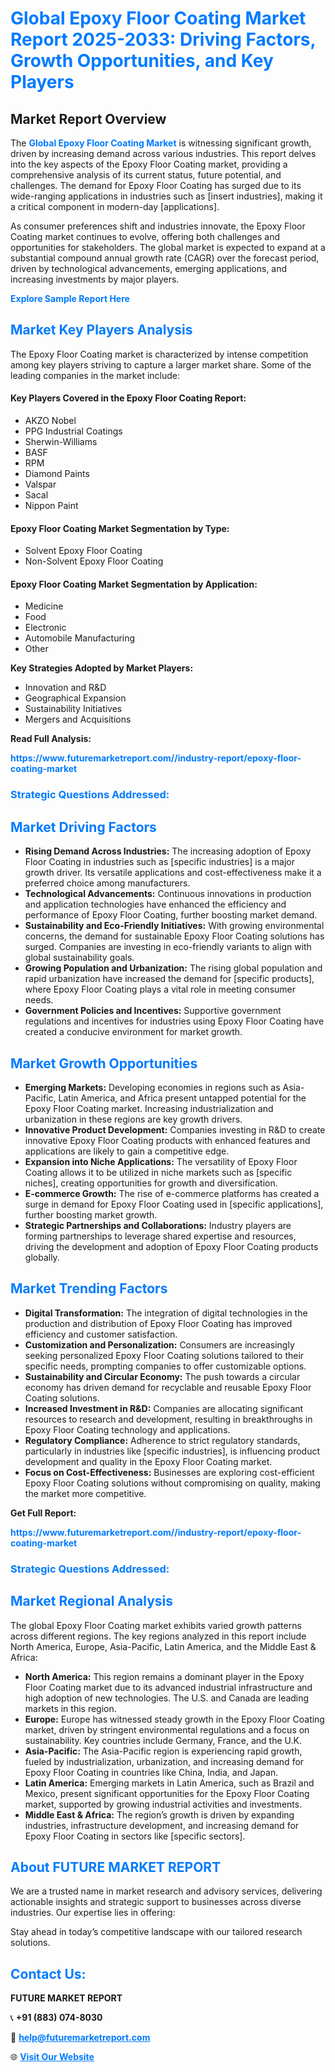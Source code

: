 <h1 style="color: #007BFF;">Global Epoxy Floor Coating Market Report 2025-2033: Driving Factors, Growth Opportunities, and Key Players</h1>

<section id="overview">
<h2>Market Report Overview</h2>
<p>The <a href="https://www.futuremarketreport.com//industry-report/epoxy-floor-coating-market" style="color: #007BFF; text-decoration: none;"><strong>Global Epoxy Floor Coating Market</strong></a> is witnessing significant growth, driven by increasing demand across various industries. This report delves into the key aspects of the Epoxy Floor Coating market, providing a comprehensive analysis of its current status, future potential, and challenges. The demand for Epoxy Floor Coating has surged due to its wide-ranging applications in industries such as [insert industries], making it a critical component in modern-day [applications].</p>
<p>As consumer preferences shift and industries innovate, the Epoxy Floor Coating market continues to evolve, offering both challenges and opportunities for stakeholders. The global market is expected to expand at a substantial compound annual growth rate (CAGR) over the forecast period, driven by technological advancements, emerging applications, and increasing investments by major players.</p>
</section>

<section id="overview">
<p><a href="https://www.futuremarketreport.com//request-sample/reportId=50509" style="color: #007BFF; text-decoration: none;"><strong>Explore Sample Report Here</strong></a></p>
</section>

<section id="key-players">
<h2 style="color: #007BFF;">Market Key Players Analysis</h2>
<p>The Epoxy Floor Coating market is characterized by intense competition among key players striving to capture a larger market share. Some of the leading companies in the market include:</p>
<h4>Key Players Covered in the Epoxy Floor Coating Report:</h4>
<ul><li>AKZO Nobel</li><li>PPG Industrial Coatings</li><li>Sherwin-Williams</li><li>BASF</li><li>RPM</li><li>Diamond Paints</li><li>Valspar</li><li>Sacal</li><li>Nippon Paint</li></ul>
<h4>Epoxy Floor Coating Market Segmentation by Type:</h4>
<ul><li>Solvent Epoxy Floor Coating</li><li>Non-Solvent Epoxy Floor Coating</li></ul>

<h4>Epoxy Floor Coating Market Segmentation by Application:</h4>
<ul><li>Medicine</li><li>Food</li><li>Electronic</li><li>Automobile Manufacturing</li><li>Other</li></ul>
<p><strong>Key Strategies Adopted by Market Players:</strong></p>
<ul>
<li>Innovation and R&D</li>
<li>Geographical Expansion</li>
<li>Sustainability Initiatives</li>
<li>Mergers and Acquisitions</li>
</ul>
</section>

<section>
<p><strong>Read Full Analysis: </strong></p><a href="https://www.futuremarketreport.com//industry-report/epoxy-floor-coating-market" style="color: #007BFF; text-decoration: none;"><strong>https://www.futuremarketreport.com//industry-report/epoxy-floor-coating-market</strong></a>
<h3 style="color: #007BFF;">Strategic Questions Addressed:</h3>
</section>

<section id="driving-factors">
<h2 style="color: #007BFF;">Market Driving Factors</h2>
<ul>
<li><strong>Rising Demand Across Industries:</strong> The increasing adoption of Epoxy Floor Coating in industries such as [specific industries] is a major growth driver. Its versatile applications and cost-effectiveness make it a preferred choice among manufacturers.</li>
<li><strong>Technological Advancements:</strong> Continuous innovations in production and application technologies have enhanced the efficiency and performance of Epoxy Floor Coating, further boosting market demand.</li>
<li><strong>Sustainability and Eco-Friendly Initiatives:</strong> With growing environmental concerns, the demand for sustainable Epoxy Floor Coating solutions has surged. Companies are investing in eco-friendly variants to align with global sustainability goals.</li>
<li><strong>Growing Population and Urbanization:</strong> The rising global population and rapid urbanization have increased the demand for [specific products], where Epoxy Floor Coating plays a vital role in meeting consumer needs.</li>
<li><strong>Government Policies and Incentives:</strong> Supportive government regulations and incentives for industries using Epoxy Floor Coating have created a conducive environment for market growth.</li>
</ul>
</section>

<section id="growth-opportunities">
<h2 style="color: #007BFF;">Market Growth Opportunities</h2>
<ul>
<li><strong>Emerging Markets:</strong> Developing economies in regions such as Asia-Pacific, Latin America, and Africa present untapped potential for the Epoxy Floor Coating market. Increasing industrialization and urbanization in these regions are key growth drivers.</li>
<li><strong>Innovative Product Development:</strong> Companies investing in R&D to create innovative Epoxy Floor Coating products with enhanced features and applications are likely to gain a competitive edge.</li>
<li><strong>Expansion into Niche Applications:</strong> The versatility of Epoxy Floor Coating allows it to be utilized in niche markets such as [specific niches], creating opportunities for growth and diversification.</li>
<li><strong>E-commerce Growth:</strong> The rise of e-commerce platforms has created a surge in demand for Epoxy Floor Coating used in [specific applications], further boosting market growth.</li>
<li><strong>Strategic Partnerships and Collaborations:</strong> Industry players are forming partnerships to leverage shared expertise and resources, driving the development and adoption of Epoxy Floor Coating products globally.</li>
</ul>
</section>

<section id="trending-factors">
<h2 style="color: #007BFF;">Market Trending Factors</h2>
<ul>
<li><strong>Digital Transformation:</strong> The integration of digital technologies in the production and distribution of Epoxy Floor Coating has improved efficiency and customer satisfaction.</li>
<li><strong>Customization and Personalization:</strong> Consumers are increasingly seeking personalized Epoxy Floor Coating solutions tailored to their specific needs, prompting companies to offer customizable options.</li>
<li><strong>Sustainability and Circular Economy:</strong> The push towards a circular economy has driven demand for recyclable and reusable Epoxy Floor Coating solutions.</li>
<li><strong>Increased Investment in R&D:</strong> Companies are allocating significant resources to research and development, resulting in breakthroughs in Epoxy Floor Coating technology and applications.</li>
<li><strong>Regulatory Compliance:</strong> Adherence to strict regulatory standards, particularly in industries like [specific industries], is influencing product development and quality in the Epoxy Floor Coating market.</li>
<li><strong>Focus on Cost-Effectiveness:</strong> Businesses are exploring cost-efficient Epoxy Floor Coating solutions without compromising on quality, making the market more competitive.</li>
</ul>
</section>

<section>
<p><strong>Get Full Report: </strong></p><a href="https://www.futuremarketreport.com//industry-report/epoxy-floor-coating-market" style="color: #007BFF; text-decoration: none;"><strong>https://www.futuremarketreport.com//industry-report/epoxy-floor-coating-market</strong></a>
<h3 style="color: #007BFF;">Strategic Questions Addressed:</h3>
</section>


<section id="regional-analysis">
<h2 style="color: #007BFF;">Market Regional Analysis</h2>
<p>The global Epoxy Floor Coating market exhibits varied growth patterns across different regions. The key regions analyzed in this report include North America, Europe, Asia-Pacific, Latin America, and the Middle East & Africa:</p>
<ul>
<li><strong>North America:</strong> This region remains a dominant player in the Epoxy Floor Coating market due to its advanced industrial infrastructure and high adoption of new technologies. The U.S. and Canada are leading markets in this region.</li>
<li><strong>Europe:</strong> Europe has witnessed steady growth in the Epoxy Floor Coating market, driven by stringent environmental regulations and a focus on sustainability. Key countries include Germany, France, and the U.K.</li>
<li><strong>Asia-Pacific:</strong> The Asia-Pacific region is experiencing rapid growth, fueled by industrialization, urbanization, and increasing demand for Epoxy Floor Coating in countries like China, India, and Japan.</li>
<li><strong>Latin America:</strong> Emerging markets in Latin America, such as Brazil and Mexico, present significant opportunities for the Epoxy Floor Coating market, supported by growing industrial activities and investments.</li>
<li><strong>Middle East & Africa:</strong> The region’s growth is driven by expanding industries, infrastructure development, and increasing demand for Epoxy Floor Coating in sectors like [specific sectors].</li>
</ul>
</section>

<footer>
<h2 style="color: #007BFF;">About FUTURE MARKET REPORT</h2>
<p>We are a trusted name in market research and advisory services, delivering actionable insights and strategic support to businesses across diverse industries. Our expertise lies in offering:</p>

<p>Stay ahead in today’s competitive landscape with our tailored research solutions.</p>

<h2 style="color: #007BFF;">Contact Us:</h2>
<p><strong>FUTURE MARKET REPORT</strong></p>
<p>📞 <strong>+91 (883) 074-8030</strong></p>
<p>📧 <strong><a href="mailto:help@futuremarketreport.com" style="color: #007BFF;">help@futuremarketreport.com</a></strong></p>
<p>🌐 <strong><a href="https://www.futuremarketreport.com/" style="color: #007BFF;">Visit Our Website</a></strong></p>
</footer>